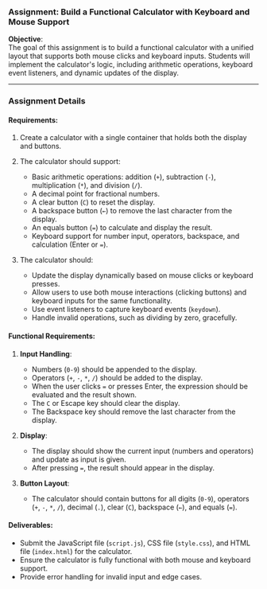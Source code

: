 ### Assignment: Build a Functional Calculator with Keyboard and Mouse Support

**Objective**:  
The goal of this assignment is to build a functional calculator with a unified layout that supports both mouse clicks and keyboard inputs. Students will implement the calculator's logic, including arithmetic operations, keyboard event listeners, and dynamic updates of the display.

---

### **Assignment Details**

#### **Requirements**:
1. Create a calculator with a single container that holds both the display and buttons.
2. The calculator should support:
   - Basic arithmetic operations: addition (`+`), subtraction (`-`), multiplication (`*`), and division (`/`).
   - A decimal point for fractional numbers.
   - A clear button (`C`) to reset the display.
   - A backspace button (`←`) to remove the last character from the display.
   - An equals button (`=`) to calculate and display the result.
   - Keyboard support for number input, operators, backspace, and calculation (Enter or `=`).

3. The calculator should:
   - Update the display dynamically based on mouse clicks or keyboard presses.
   - Allow users to use both mouse interactions (clicking buttons) and keyboard inputs for the same functionality.
   - Use event listeners to capture keyboard events (`keydown`).
   - Handle invalid operations, such as dividing by zero, gracefully.

#### **Functional Requirements**:
1. **Input Handling**:
   - Numbers (`0-9`) should be appended to the display.
   - Operators (`+`, `-`, `*`, `/`) should be added to the display.
   - When the user clicks `=` or presses Enter, the expression should be evaluated and the result shown.
   - The `C` or Escape key should clear the display.
   - The Backspace key should remove the last character from the display.

2. **Display**:
   - The display should show the current input (numbers and operators) and update as input is given.
   - After pressing `=`, the result should appear in the display.

3. **Button Layout**:
   - The calculator should contain buttons for all digits (`0-9`), operators (`+`, `-`, `*`, `/`), decimal (`.`), clear (`C`), backspace (`←`), and equals (`=`).
   
#### **Deliverables**:
- Submit the JavaScript file (`script.js`), CSS file (`style.css`), and HTML file (`index.html`) for the calculator.
- Ensure the calculator is fully functional with both mouse and keyboard support.
- Provide error handling for invalid input and edge cases.

